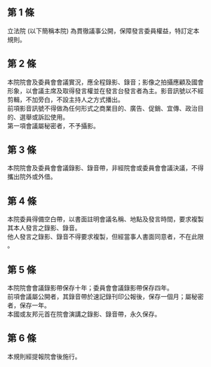 第 1 條
-------
立法院 (以下簡稱本院) 為貫徹議事公開，保障發言委員權益，特訂定本  
規則。

第 2 條
-------
本院院會及委員會會議實況，應全程錄影、錄音；影像之拍攝應顧及國會  
形象，以會議主席及取得發言權並在發言台發言者為主。影音訊號以不經  
剪輯，不加旁白，不設主持人之方式播出。  
前項影音訊號不得做為任何形式之商業目的、廣告、促銷、宜傳、政治目  
的、選舉或訴訟使用。  
第一項會議屬秘密者，不予攝影。

第 3 條
-------
本院院會及委員會會議錄影、錄音帶，非經院會或委員會會議決議，不得  
攜出院外或外借。

第 4 條
-------
本院委員得備空白帶，以書面註明會議名稱、地點及發言時間，要求複製  
其本人發言之錄影、錄音。  
他人發言之錄影、錄音不得要求複製，但經當事人書面同意者，不在此限  
。

第 5 條
-------
本院院會會議錄影帶保存十年；委員會會議錄影帶保存四年。  
前項會議屬公開者，其錄音帶於速記錄刊印公報後，保存一個月；屬秘密  
者，保存一年。  
本國或友邦元首在院會演講之錄影、錄音帶，永久保存。

第 6 條
-------
本規則經提報院會後施行。


